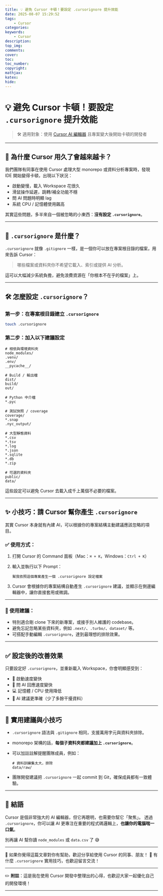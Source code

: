 ```yaml
---
title: 💡 避免 Cursor 卡頓！要設定 .cursorignore 提升效能
date: 2025-08-07 15:29:52
tags:
    - Cursor
categories:
keywords:
    - Cursor
description:
top_img:
comments:
cover:
toc:
toc_number:
copyright:
mathjax:
katex:
hide:
---
```


# 💡 避免 Cursor 卡頓！要設定 `.cursorignore` 提升效能

> 🛠 適用對象：使用 [Cursor AI 編輯器](https://www.cursor.sh) 且專案變大後開始卡頓的開發者

---

## 🐢 為什麼 Cursor 用久了會越來越卡？

我們團隊有同事在使用 Cursor 處理大型 monorepo 或資料分析專案時，發現 IDE 開始變得卡頓，出現以下狀況：

* 啟動變慢，載入 Workspace 花很久
* 滑鼠操作延遲，跳轉/補全功能不穩
* 問 AI 問題時明顯 lag
* 系統 CPU / 記憶體使用飆高

其實這些問題，多半來自一個被忽略的小東西：**沒有設定 `.cursorignore`**。

---

## 🧩 `.cursorignore` 是什麼？

`.cursorignore` 就像 `.gitignore` 一樣，是一個你可以放在專案根目錄的檔案，用來告訴 Cursor：

> 哪些檔案或資料夾你不希望它載入、索引或提供 AI 分析。

這可以大幅減少系統負擔，避免浪費資源在「你根本不在乎的檔案」上。

---

## 🛠 怎麼設定 `.cursorignore`？

### 第一步：在專案根目錄建立 `.cursorignore`

```bash
touch .cursorignore
```

### 第二步：加入以下建議設定

```gitignore
# 相依與環境資料夾
node_modules/
.venv/
.env/
__pycache__/

# Build / 輸出檔
dist/
build/
out/

# Python 中介檔
*.pyc

# 測試快照 / coverage
coverage/
*.snap
.nyc_output/

# 大型靜態資料
*.csv
*.tsv
*.log
*.json
*.sqlite
*.db
*.zip

# 可選的資料夾
public/
data/
```

這些設定可以避免 Cursor 去載入成千上萬個不必要的檔案。

---

## ✨ 小技巧：請 Cursor 幫你產生 `.cursorignore`

其實 Cursor 本身就有內建 AI，可以根據你的專案結構主動建議應該忽略的項目。

### ✅ 使用方式：

1. 打開 Cursor 的 Command 面板（Mac：`⌘ + K`，Windows：`Ctrl + K`）

2. 輸入並執行以下 Prompt：

   ```
   幫我依照這個專案產生一個 .cursorignore 設定檔案
   ```

3. Cursor 會根據你的專案結構自動產生 `.cursorignore` 建議，並顯示在側邊編輯器中，讓你直接套用或微調。

---

### 🧪 使用建議：

* 特別適合剛 clone 下來的新專案，或接手別人維護的 codebase。
* 避免忘記忽略某些資料夾，例如 `.next/`、`.turbo/`、`dataset/` 等。
* 可搭配手動編輯 `.cursorignore`，達到最理想的排除效果。

---

## ✅ 設定後的改善效果

只要設定好 `.cursorignore`，並重新載入 Workspace，你會明顯感受到：

* 🚀 啟動速度變快
* 🤖 問 AI 回應速度變快
* 💻 記憶體 / CPU 使用降低
* 🧠 AI 建議更準確（少了多餘干擾資料）

---

## 🧪 實用建議與小技巧

* `.cursorignore` 語法與 `.gitignore` 相同，支援萬用字元與資料夾排除。

* monorepo 架構的話，**每個子資料夾都建議加上 `.cursorignore`**。

* 可以加註註解提醒團隊成員，例如：

  ```gitignore
  # 資料訓練集太大，排除
  data/raw/
  ```

* 團隊開發建議把 `.cursorignore` 一起 commit 到 Git，確保成員都有一致體驗。

---

## 🧭 結語

Cursor 是個非常強大的 AI 編輯器，但它再聰明，也需要你幫它「聚焦」。
透過 `.cursorignore`，你可以讓 AI 更專注在重要的程式碼邏輯上，**也讓你的電腦喘一口氣**。

別再讓 AI 幫你讀 `node_modules` 或 `data.csv` 了 😅

---

📌 如果你覺得這篇文章對你有幫助，歡迎分享給使用 Cursor 的同事、朋友！
💬 有什麼 `.cursorignore` 實用技巧，也歡迎留言交流！

---

✏️ **附註**：這是我在使用 Cursor 開發中整理出的心得，也歡迎大家一起優化自己的開發環境！

---

